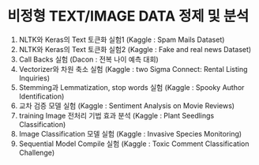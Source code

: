 # 비정형 TEXT/IMAGE DATA 정제 및 분석

1. NLTK와 Keras의 Text 토큰화 실험1 (Kaggle : Spam Mails Dataset)
2. NLTK와 Keras의 Text 토큰화 실험2 (Kaggle : Fake and real news Dataset)
3. Call Backs 실험 (Dacon : 전복 나이 예측 대회)
4. Vectorizer와 차원 축소 실험 (Kaggle : two Sigma Connect: Rental Listing Inquiries)
5. Stemming과 Lemmatization, stop words 실험 (Kaggle : Spooky Author Identification)
6. 교차 검증 모델 실험 (Kaggle : Sentiment Analysis on Movie Reviews)
7. training Image 전처리 기법 효과 분석 (Kaggle : Plant Seedlings Classification)
8. Image Classification 모델 실험 (Kaggle : Invasive Species Monitoring)
9. Sequential Model Compile 실험 (Kaggle : Toxic Comment Classification Challenge)

